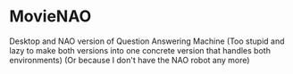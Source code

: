 # MovieNAO
Desktop and NAO version of Question Answering Machine
(Too stupid and lazy to make both versions into one concrete version that handles both environments)
(Or because I don't have the NAO robot any more)
